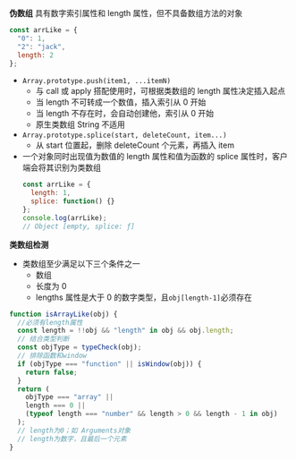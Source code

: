 **伪数组**
具有数字索引属性和 length 属性，但不具备数组方法的对象

```js
const arrLike = {
  "0": 1,
  "2": "jack",
  length: 2
};
```

- `Array.prototype.push(item1, ...itemN)`
  - 与 call 或 apply 搭配使用时，可根据类数组的 length 属性决定插入起点
  - 当 length 不可转成一个数值，插入索引从 0 开始
  - 当 length 不存在时，会自动创建他，索引从 0 开始
  - 原生类数组 String 不适用
- `Array.prototype.splice(start, deleteCount, item...)`
  - 从 start 位置起，删除 deleteCount 个元素，再插入 item
- 一个对象同时出现值为数值的 length 属性和值为函数的 splice 属性时，客户端会将其识别为类数组
  ```js
  const arrLike = {
    length: 1,
    splice: function() {}
  };
  console.log(arrLike);
  // Object [empty, splice: ƒ]
  ```

**类数组检测**

- 类数组至少满足以下三个条件之一
  - 数组
  - 长度为 0
  - lengths 属性是大于 0 的数字类型，且`obj[length-1]`必须存在

```js
function isArrayLike(obj) {
  //必须有length属性
  const length = !!obj && "length" in obj && obj.length;
  // 结合类型判断
  const objType = typeCheck(obj);
  // 排除函数和window
  if (objType === "function" || isWindow(obj)) {
    return false;
  }
  return (
    objType === "array" ||
    length === 0 ||
    (typeof length === "number" && length > 0 && length - 1 in obj)
  );
  // length为0；如 Arguments对象
  // length为数字，且最后一个元素
}
```

